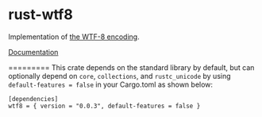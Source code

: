 rust-wtf8
=========

Implementation of [the WTF-8 encoding](https://simonsapin.github.io/wtf-8/).

[Documentation](https://docs.rs/wtf8/)


=========
This crate depends on the standard library by default, but can optionally depend on `core`, `collections`, and `rustc_unicode` by using `default-features = false` in your Cargo.toml as shown below:
```
[dependencies]
wtf8 = { version = "0.0.3", default-features = false }
```
